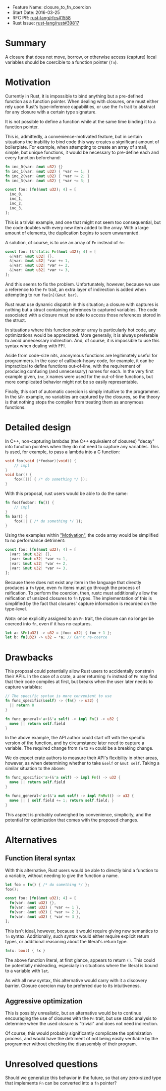 - Feature Name: closure_to_fn_coercion
- Start Date: 2016-03-25
- RFC PR: [rust-lang/rfcs#1558](https://github.com/rust-lang/rfcs/pull/1558)
- Rust Issue: [rust-lang/rust#39817](https://github.com/rust-lang/rust/issues/39817)

# Summary
[summary]: #summary

A closure that does not move, borrow, or otherwise access (capture) local
variables should be coercible to a function pointer (`fn`).

# Motivation
[motivation]: #motivation

Currently in Rust, it is impossible to bind anything but a pre-defined function
as a function pointer. When dealing with closures, one must either rely upon
Rust's type-inference capabilities, or use the `Fn` trait to abstract for any
closure with a certain type signature.

It is not possible to define a function while at the same time binding it to a
function pointer.

This is, admittedly, a convenience-motivated feature, but in certain situations
the inability to bind code this way creates a significant amount of boilerplate.
For example, when attempting to create an array of small, simple, but unique functions,
it would be necessary to pre-define each and every function beforehand:

```rust
fn inc_0(var: &mut u32) {}
fn inc_1(var: &mut u32) { *var += 1; }
fn inc_2(var: &mut u32) { *var += 2; }
fn inc_3(var: &mut u32) { *var += 3; }

const foo: [fn(&mut u32); 4] = [
  inc_0,
  inc_1,
  inc_2,
  inc_3,
];
```

This is a trivial example, and one that might not seem too consequential, but the
code doubles with every new item added to the array. With a large amount of elements,
the duplication begins to seem unwarranted.

A solution, of course, is to use an array of `Fn` instead of `fn`:

```rust
const foo: [&'static Fn(&mut u32); 4] = [
  &|var: &mut u32| {},
  &|var: &mut u32| *var += 1,
  &|var: &mut u32| *var += 2,
  &|var: &mut u32| *var += 3,
];
```

And this seems to fix the problem. Unfortunately, however, because we use
a reference to the `Fn` trait, an extra layer of indirection is added when
attempting to run `foo[n](&mut bar)`.

Rust must use dynamic dispatch in this situation; a closure with captures is nothing
but a struct containing references to captured variables. The code associated with a
closure must be able to access those references stored in the struct.

In situations where this function pointer array is particularly hot code,
any optimizations would be appreciated. More generally, it is always preferable
to avoid unnecessary indirection. And, of course, it is impossible to use this syntax
when dealing with FFI.

Aside from code-size nits, anonymous functions are legitimately useful for programmers.
In the case of callback-heavy code, for example, it can be impractical to define functions
out-of-line, with the requirement of producing confusing (and unnecessary) names for each.
In the very first example given, `inc_X` names were used for the out-of-line functions, but
more complicated behavior might not be so easily representable.

Finally, this sort of automatic coercion is simply intuitive to the programmer.
In the `&Fn` example, no variables are captured by the closures, so the theory is
that nothing stops the compiler from treating them as anonymous functions.

# Detailed design
[design]: #detailed-design

In C++, non-capturing lambdas (the C++ equivalent of closures) "decay" into function pointers
when they do not need to capture any variables. This is used, for example, to pass a lambda
into a C function:

```cpp
void foo(void (*foobar)(void)) {
    // impl
}
void bar() {
    foo([]() { /* do something */ });
}
```

With this proposal, rust users would be able to do the same:

```rust
fn foo(foobar: fn()) {
    // impl
}
fn bar() {
    foo(|| { /* do something */ });
}
```

Using the examples within ["Motivation"](#motivation), the code array would
be simplified to no performance detriment:

```rust
const foo: [fn(&mut u32); 4] = [
  |var: &mut u32| {},
  |var: &mut u32| *var += 1,
  |var: &mut u32| *var += 2,
  |var: &mut u32| *var += 3,
];
```

Because there does not exist any item in the language that directly produces
a `fn` type, even `fn` items must go through the process of reification. To
perform the coercion, then, rustc must additionally allow the reification of
unsized closures to `fn` types. The implementation of this is simplified by the
fact that closures' capture information is recorded on the type-level.

*Note:* once explicitly assigned to an `Fn` trait, the closure can no longer be
coerced into `fn`, even if it has no captures.

```rust
let a: &Fn(u32) -> u32 = |foo: u32| { foo + 1 };
let b: fn(u32) -> u32 = *a; // Can't re-coerce
```

# Drawbacks
[drawbacks]: #drawbacks

This proposal could potentially allow Rust users to accidentally constrain their APIs.
In the case of a crate, a user returning `fn` instead of `Fn` may find
that their code compiles at first, but breaks when the user later needs to capture variables:

```rust
// The specific syntax is more convenient to use
fn func_specific(&self) -> (fn() -> u32) {
  || return 0
}

fn func_general<'a>(&'a self) -> impl Fn() -> u32 {
  move || return self.field
}
```

In the above example, the API author could start off with the specific version of the function,
and by circumstance later need to capture a variable. The required change from `fn` to `Fn` could
be a breaking change.

We do expect crate authors to measure their API's flexibility in other areas, however, as when
determining whether to take `&self` or `&mut self`. Taking a similar situation to the above:

```rust
fn func_specific<'a>(&'a self) -> impl Fn() -> u32 {
  move || return self.field
}

fn func_general<'a>(&'a mut self) -> impl FnMut() -> u32 {
  move || { self.field += 1; return self.field; }
}
```

This aspect is probably outweighed by convenience, simplicity, and the potential for optimization
that comes with the proposed changes.

# Alternatives
[alternatives]: #alternatives

## Function literal syntax

With this alternative, Rust users would be able to directly bind a function
to a variable, without needing to give the function a name.

```rust
let foo = fn() { /* do something */ };
foo();
```

```rust
const foo: [fn(&mut u32); 4] = [
  fn(var: &mut u32) {},
  fn(var: &mut u32) { *var += 1 },
  fn(var: &mut u32) { *var += 2 },
  fn(var: &mut u32) { *var += 3 },
];
```

This isn't ideal, however, because it would require giving new semantics
to `fn` syntax. Additionally, such syntax would either require explicit return types,
or additional reasoning about the literal's return type.

```rust
fn(x: bool) { !x }
```

The above function literal, at first glance, appears to return `()`. This could be
potentially misleading, especially in situations where the literal is bound to a
variable with `let`.

As with all new syntax, this alternative would carry with it a discovery barrier.
Closure coercion may be preferred due to its intuitiveness.

## Aggressive optimization

This is possibly unrealistic, but an alternative would be to continue encouraging
the use of closures with the `Fn` trait, but use static analysis to determine
when the used closure is "trivial" and does not need indirection.

Of course, this would probably significantly complicate the optimization process, and
would have the detriment of not being easily verifiable by the programmer without
checking the disassembly of their program.

# Unresolved questions
[unresolved]: #unresolved-questions

Should we generalize this behavior in the future, so that any zero-sized type that
implements `Fn` can be converted into a `fn` pointer?
